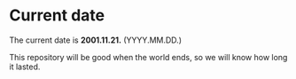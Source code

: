 # Current date

The current date is **2001.11.21.** (YYYY.MM.DD.)

This repository will be good when the world ends, so we will know how long it lasted.
